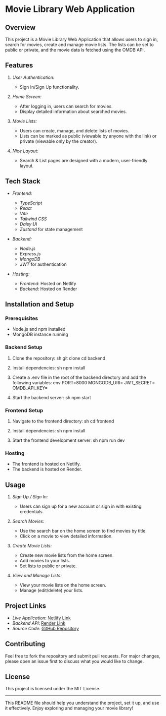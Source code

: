# Movie Library Web Application

## Overview

This project is a Movie Library Web Application that allows users to sign in, search for movies, create and manage movie lists. The lists can be set to public or private, and the movie data is fetched using the OMDB API.

## Features

1. *User Authentication:*
   - Sign In/Sign Up functionality.

2. *Home Screen:*
   - After logging in, users can search for movies.
   - Display detailed information about searched movies.

3. *Movie Lists:*
   - Users can create, manage, and delete lists of movies.
   - Lists can be marked as public (viewable by anyone with the link) or private (viewable only by the creator).

4. *Nice Layout:*
   - Search & List pages are designed with a modern, user-friendly layout.

## Tech Stack

- *Frontend:*
  - *TypeScript*
  - *React*
  - *Vite*
  - *Tailwind CSS*
  - *Daisy UI*
  - *Zustand* for state management

- *Backend:*
  - *Node.js*
  - *Express.js*
  - *MongoDB*
  - *JWT* for authentication

- *Hosting:*
  - *Frontend*: Hosted on Netlify
  - *Backend*: Hosted on Render

## Installation and Setup

### Prerequisites

- Node.js and npm installed
- MongoDB instance running

### Backend Setup

1. Clone the repository:
   sh
   git clone <repository-url>
   cd backend
   

2. Install dependencies:
   sh
   npm install
   

3. Create a .env file in the root of the backend directory and add the following variables:
   env
   PORT=8000
   MONGODB_URI=<your-mongodb-uri>
   JWT_SECRET=<your-jwt-secret>
   OMDB_API_KEY=<your-omdb-api-key>
   

4. Start the backend server:
   sh
   npm start
   

### Frontend Setup

1. Navigate to the frontend directory:
   sh
   cd frontend
   

2. Install dependencies:
   sh
   npm install

   
3. Start the frontend development server:
   sh
   npm run dev
   

### Hosting

- The frontend is hosted on Netlify.
- The backend is hosted on Render.

## Usage

1. *Sign Up / Sign In:*
   - Users can sign up for a new account or sign in with existing credentials.

2. *Search Movies:*
   - Use the search bar on the home screen to find movies by title.
   - Click on a movie to view detailed information.

3. *Create Movie Lists:*
   - Create new movie lists from the home screen.
   - Add movies to your lists.
   - Set lists to public or private.

4. *View and Manage Lists:*
   - View your movie lists on the home screen.
   - Manage (edit/delete) your lists.

## Project Links

- *Live Application*: [Netlify Link](https://movielibv2.netlify.app/)
- *Backend API*: [Render Link](https://movielib-1.onrender.com)
- *Source Code*: [GitHub Repository](https://github.com/yashbhargava6740/movieLib)

## Contributing

Feel free to fork the repository and submit pull requests. For major changes, please open an issue first to discuss what you would like to change.

## License

This project is licensed under the MIT License.

---

This README file should help you understand the project, set it up, and use it effectively. Enjoy exploring and managing your movie library!
